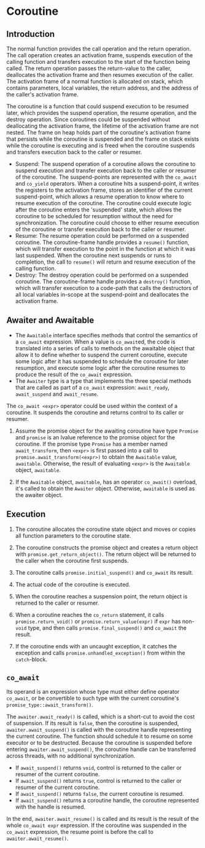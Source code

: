 # Coroutine

## Introduction

The normal function provides the call operation and the return operation. The call operation creates an activation frame, suspends execution of the calling function and transfers execution to the start of the function being called. The return operation passes the return-value to the caller, deallocates the activation frame and then resumes execution of the caller. The activation frame of a normal function is allocated on stack, which contains parameters, local variables, the return address, and the address of the caller's activation frame.

The coroutine is a function that could suspend execution to be resumed later, which provides the suspend operation, the resume operation, and the destroy operation. Since coroutines could be suspended without deallocating the activation frame, the lifetime of the activation frame are not nested. The frame on heap holds part of the coroutine's activation frame that persists while the coroutine is suspended and the frame on stack exists while the coroutine is executing and is freed when the coroutine suspends and transfers execution back to the caller or resumer.

- Suspend: The suspend operation of a coroutine allows the coroutine to suspend execution and transfer execution back to the caller or resumer of the coroutine. The suspend-points are represented with the `co_await` and `co_yield` operators. When a coroutine hits a suspend-point, it writes the registers to the activation frame, stores an identifier of the current suspend-point, which allows a resume operation to know where to resume execution of the coroutine. The coroutine could execute logic after the coroutine enters the 'suspended' state, which allows the coroutine to be scheduled for resumption without the need for synchronization. The coroutine could choose to either resume execution of the coroutine or transfer execution back to the caller or resumer.
- Resume: The resume operation could be performed on a suspended coroutine. The coroutine-frame handle provides a `resume()` function, which will transfer execution to the point in the function at which it was last suspended. When the coroutine next suspends or runs to completion, the call to `resume()` will return and resume execution of the calling function.
- Destroy: The destroy operation could be performed on a suspended coroutine. The coroutine-frame handle provides a `destroy()` function, which will transfer execution to a code-path that calls the destructors of all local variables in-scope at the suspend-point and deallocates the activation frame.

## Awaiter and Awaitable

- The `Awaitable` interface specifies methods that control the semantics of a `co_await` expression. When a value is `co_await`ed, the code is translated into a series of calls to methods on the awaitable object that allow it to define whether to suspend the current coroutine, execute some logic after it has suspended to schedule the coroutine for later resumption, and execute some logic after the coroutine resumes to produce the result of the `co_await` expression.
- The `Awaiter` type is a type that implements the three special methods that are called as part of a `co_await` expression: `await_ready`, `await_suspend` and `await_resume`.

The `co_await <expr>` operator could be used within the context of a coroutine. It suspends the coroutine and returns control to its caller or resumer.

1. Assume the promise object for the awaiting coroutine have type `Promise` and `promise` is an lvalue reference to the promise object for the coroutine. If the promise type `Promise` has a member named `await_transform`, then `<expr>` is first passed into a call to `promise.await_transform(<expr>)` to obtain the `Awaitable` value, `awaitable`. Otherwise, the result of evaluating `<expr>` is the `Awaitable` object, `awaitable`.

2. If the `Awaitable` object, `awaitable`, has an operator `co_await()` overload, it's called to obtain the `Awaiter` object. Otherwise, `awaitable` is used as the awaiter object.

## Execution

1. The coroutine allocates the coroutine state object and moves or copies all function parameters to the coroutine state.

2. The coroutine constructs the promise object and creates a return object with `promise.get_return_object()`. The return object will be returned to the caller when the coroutine first suspends.

3. The coroutine calls `promise.initial_suspend()` and `co_await` its result.

4. The actual code of the coroutine is executed.

5. When the coroutine reaches a suspension point, the return object is returned to the caller or resumer.

6. When a coroutine reaches the `co_return` statement, it calls `promise.return_void()` or `promise.return_value(expr)` if `expr` has non-`void` type, and then calls `promise.final_suspend()` and `co_await` the result.

7. If the coroutine ends with an uncaught exception, it catches the exception and calls `promise.unhandled_exception()` from within the `catch`-block.

## `co_await`

Its operand is an expression whose type must either define operator `co_await`, or be convertible to such type with the current coroutine's `promise_type::await_transform()`.

The `awaiter.await_ready()` is called, which is a short-cut to avoid the cost of suspension. If its result is `false`, then the coroutine is suspended, `awaiter.await_suspend()` is called with the coroutine handle representing the current coroutine. The function should schedule it to resume on some executor or to be destructed. Because the coroutine is suspended before entering `awaiter.await_suspend()`, the coroutine handle can be transferred across threads, with no additional synchronization.

- If `await_suspend()` returns `void`, control is returned to the caller or resumer of the current coroutine.
- If `await_suspend()` returns `true`, control is returned to the caller or resumer of the current coroutine.
- If `await_suspend()` returns `false`, the current coroutine is resumed.
- If `await_suspend()` returns a coroutine handle, the coroutine represented with the handle is resumed.

In the end, `awaiter.await_resume()` is called and its result is the result of the whole `co_await expr` expression. If the coroutine was suspended in the `co_await` expression, the resume point is before the call to `awaiter.await_resume()`.
